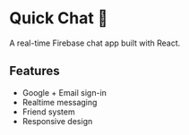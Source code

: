 # Quick Chat 💬

A real-time Firebase chat app built with React.

## Features
- Google + Email sign-in
- Realtime messaging
- Friend system
- Responsive design
